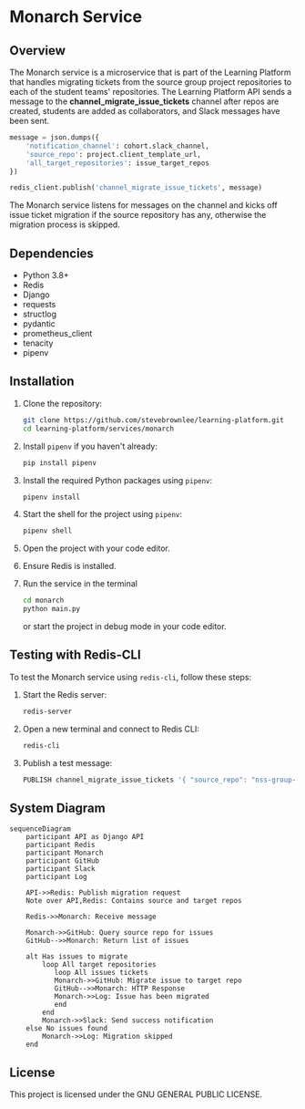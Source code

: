 # Monarch Service

## Overview

The Monarch service is a microservice that is part of the Learning Platform that handles migrating tickets from the source group project repositories to each of the student teams' repositories. The Learning Platform API sends a message to the **channel_migrate_issue_tickets** channel after repos are created, students are added as collaborators, and Slack messages have been sent.

```py
message = json.dumps({
    'notification_channel': cohort.slack_channel,
    'source_repo': project.client_template_url,
    'all_target_repositories': issue_target_repos
})

redis_client.publish('channel_migrate_issue_tickets', message)
```

The Monarch service listens for messages on the channel and kicks off issue ticket migration if the source repository has any, otherwise the migration process is skipped.

## Dependencies
- Python 3.8+
- Redis
- Django
- requests
- structlog
- pydantic
- prometheus_client
- tenacity
- pipenv

## Installation
1. Clone the repository:
    ```sh
    git clone https://github.com/stevebrownlee/learning-platform.git
    cd learning-platform/services/monarch
    ```

2. Install `pipenv` if you haven't already:
    ```sh
    pip install pipenv
    ```

3. Install the required Python packages using `pipenv`:
    ```sh
    pipenv install
    ```

4. Start the shell for the project using `pipenv`:
    ```sh
    pipenv shell
    ```
5. Open the project with your code editor.
6. Ensure Redis is installed.
7. Run the service in the terminal
    ```sh
    cd monarch
    python main.py
    ```
    or start the project in debug mode in your code editor.

## Testing with Redis-CLI

To test the Monarch service using `redis-cli`, follow these steps:

1. Start the Redis server:
    ```sh
    redis-server
    ```

2. Open a new terminal and connect to Redis CLI:
    ```sh
    redis-cli
    ```

3. Publish a test message:
    ```sh
    PUBLISH channel_migrate_issue_tickets '{ "source_repo": "nss-group-projects/cider-falls", "all_target_repositories": ["stevebrownlee/rare-test"], "notification_channel": "C06GHMZB3M3"}'
    ```

## System Diagram

```mermaid
sequenceDiagram
    participant API as Django API
    participant Redis
    participant Monarch
    participant GitHub
    participant Slack
    participant Log

    API->>Redis: Publish migration request
    Note over API,Redis: Contains source and target repos

    Redis->>Monarch: Receive message

    Monarch->>GitHub: Query source repo for issues
    GitHub-->>Monarch: Return list of issues

    alt Has issues to migrate
        loop All target repositories
           loop All issues tickets
           Monarch->>GitHub: Migrate issue to target repo
           GitHub-->>Monarch: HTTP Response
           Monarch->>Log: Issue has been migrated
           end
        end
        Monarch->>Slack: Send success notification
    else No issues found
        Monarch->>Log: Migration skipped
    end
```

## License
This project is licensed under the GNU GENERAL PUBLIC LICENSE.

